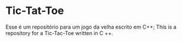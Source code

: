 # Tic-Tat-Toe
Esse é um repositório para um jogo da velha escrito em C++;
This is a repository for a Tic-Tac-Toe written in C ++.
